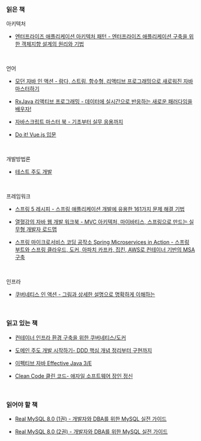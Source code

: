 ### 읽은 책

아키텍처

- [엔터프라이즈 애플리케이션 아키텍처 패턴 - 엔터프라이즈 애플리케이션 구축을 위한 객체지향 설계의 원리와 기법](http://www.yes24.com/Product/Goods/22384677)

<br>

언어

- [모던 자바 인 액션 - 람다, 스트림, 함수형, 리액티브 프로그래밍으로 새로워진 자바 마스터하기](http://www.yes24.com/Product/Goods/77125987)

- [RxJava 리액티브 프로그래밍 - 데이터에 실시간으로 반응하는 새로운 패러다임을 배우자!](http://www.yes24.com/Product/Goods/71768642)

- [자바스크립트 마스터 북 - 기초부터 실무 응용까지](http://www.yes24.com/Product/Goods/44324818)
- [Do it! Vue.js 입문](http://www.yes24.com/Product/Goods/58206961)

<br>

개발방법론

- [테스트 주도 개발](http://www.yes24.com/Product/Goods/12246033)

<br>

프레임워크

- [스프링 5 레시피 - 스프링 애플리케이션 개발에 유용한 161가지 문제 해결 기법](http://www.yes24.com/Product/Goods/63713129)

- [열혈강의 자바 웹 개발 워크북 - MVC 아키텍처, 마이바티스, 스프링으로 만드는 실무형 개발자 로드맵](http://www.yes24.com/Product/Goods/13159413)

- [스프링 마이크로서비스 코딩 공작소 Spring Microservices in Action - 스프링 부트와 스프링 클라우드, 도커, 아파치 카프카, 집킨, AWS로 컨테이너 기반의 MSA 구축](http://www.yes24.com/Product/Goods/67473377)

<br>

인프라

- [쿠버네티스 인 액션 - 그림과 상세한 설명으로 명확하게 이해하는](http://www.yes24.com/Product/Goods/89607047)

<br>

### 읽고 있는 책

- [컨테이너 인프라 환경 구축을 위한 쿠버네티스/도커](http://www.yes24.com/Product/Goods/102099414)

- [도메인 주도 개발 시작하기- DDD 핵심 개념 정리부터 구현까지](http://www.yes24.com/Product/Goods/108431347)

- [이펙티브 자바 Effective Java 3/E](http://www.yes24.com/Product/Goods/65551284)

- [Clean Code 클린 코드- 애자일 소프트웨어 장인 정신](http://www.yes24.com/Product/Goods/11681152)

<br>

### 읽어야 할 책

- [Real MySQL 8.0 (1권) - 개발자와 DBA를 위한 MySQL 실전 가이드](http://www.yes24.com/Product/Goods/103415627)

- [Real MySQL 8.0 (2권) - 개발자와 DBA를 위한 MySQL 실전 가이드](http://www.yes24.com/Product/Goods/103415767)

